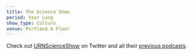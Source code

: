 ```yaml
---
title: The Science Show
period: Year Long
show_type: Culture
venue: Portland A Floor
---
```


Check out [URNScienceShow](https://twitter.com/URNScienceShow) on Twitter and all their [previous podcasts](https://drive.google.com/drive/folders/0B9If_N6grH3ANHZoNzR6TV8yMFk).
